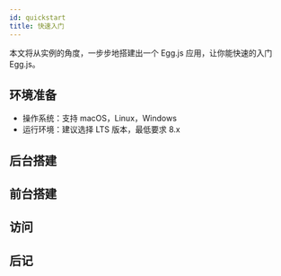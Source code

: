 ```yaml
---
id: quickstart
title: 快速入门
---
```


本文将从实例的角度，一步步地搭建出一个 Egg.js 应用，让你能快速的入门 Egg.js。

## 环境准备
- 操作系统：支持 macOS，Linux，Windows
- 运行环境：建议选择 LTS 版本，最低要求 8.x

## 后台搭建

## 前台搭建

## 访问

## 后记
